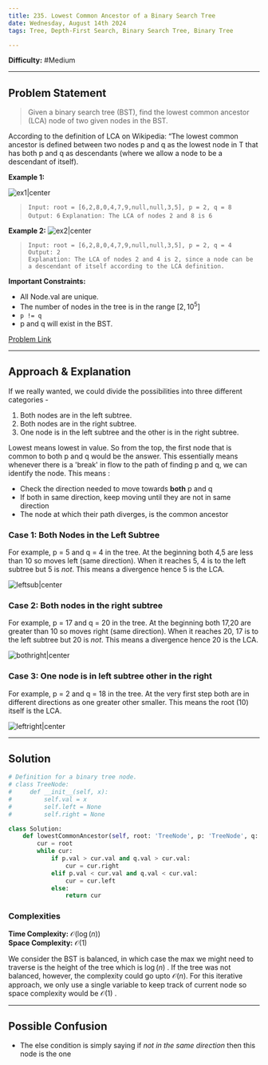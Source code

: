 ```yaml
---
title: 235. Lowest Common Ancestor of a Binary Search Tree
date: Wednesday, August 14th 2024
tags: Tree, Depth-First Search, Binary Search Tree, Binary Tree

---
```

**Difficulty:**  #Medium

---

## Problem Statement

> Given a binary search tree (BST), find the lowest common ancestor (LCA) node of two given nodes in the BST.

According to the definition of LCA on Wikipedia: “The lowest common ancestor is defined between two nodes p and q as the lowest node in T that has both p and q as descendants (where we allow a node to be a descendant of itself).

**Example 1:**

![ex1|center](../assets/example1.svg)

> `Input: root = [6,2,8,0,4,7,9,null,null,3,5], p = 2, q = 8`    
> `Output: 6`
> `Explanation: The LCA of nodes 2 and 8 is 6`

**Example 2:**
![ex2|center](../assets/example2.svg)

> `Input: root = [6,2,8,0,4,7,9,null,null,3,5], p = 2, q = 4`    
> `Output: 2`  
> `Explanation: The LCA of nodes 2 and 4 is 2, since a node can be a descendant of itself according to the LCA definition.`


**Important Constraints:**
- All Node.val are unique.
- The number of nodes in the tree is in the range $[2, 10^5]$
- `p != q`
- p and q will exist in the BST.

[Problem Link](https://leetcode.com/problems/lowest-common-ancestor-of-a-binary-search-tree/description/)

---

## Approach & Explanation


If we really wanted, we could divide the possibilities into three different categories - 
1.	Both nodes are in the left subtree.
2.	Both nodes are in the right subtree.
3.	One node is in the left subtree and the other is in the right subtree.

Lowest means lowest in value. So from the top, the first node that is common to both p and q would be the answer. This essentially means whenever there is a 'break' in flow to the path of finding p and q, we can identify the node. This means :
- Check the direction needed to move towards **both** p and q
- If both in same direction, keep moving until they are not in same direction
- The node at which their path diverges, is the common ancestor
### Case 1: Both Nodes in the Left Subtree

For example, p = 5 and q = 4 in the tree. At the beginning both 4,5 are less than 10 so moves left (same direction). When it reaches 5, 4 is to the left subtree but 5 is *not*. This means a divergence hence 5 is the LCA.

![leftsub|center](../assets/graphviz.svg)
### Case 2: Both nodes in the right subtree

For example, p = 17 and q = 20 in the tree.  At the beginning both 17,20 are greater than 10 so moves right (same direction). When it reaches 20, 17 is to the left subtree but 20 is *not*. This means a divergence hence 20 is the LCA.

![bothright|center](../assets/graphviz%20(1)%201.svg)
### Case 3: One node is in left subtree other in the right

For example, p = 2 and q = 18 in the tree. At the very first step both are in different directions as one greater other smaller. This means the root (10) itself is the LCA.

![leftright|center](../assets/graphviz%20(2).svg)


---

## Solution

```python
# Definition for a binary tree node.
# class TreeNode:
#     def __init__(self, x):
#         self.val = x
#         self.left = None
#         self.right = None

class Solution:
    def lowestCommonAncestor(self, root: 'TreeNode', p: 'TreeNode', q: 'TreeNode') -> 'TreeNode':
        cur = root
        while cur:
            if p.val > cur.val and q.val > cur.val:
                cur = cur.right
            elif p.val < cur.val and q.val < cur.val:
                cur = cur.left
            else:
                return cur
```

### Complexities

**Time Complexity:** $\mathcal{O}(\log(n))$   
**Space Complexity:** $\mathcal{O}(1)$  

We consider the BST is balanced, in which case the max we might need to traverse is the height of the tree which is $\log(n)$ . If the tree was not balanced, however, the complexity could go upto $\mathcal{O}(n)$. For this iterative approach, we only use a single variable to keep track of current node so space complexity would be $\mathcal{O}(1)$ .


---

## Possible Confusion

- The else condition is simply saying if *not in the same direction* then this node is the one